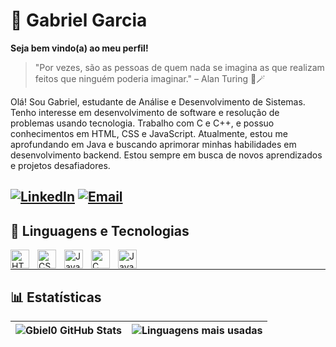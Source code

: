 # 🎸 Gabriel Garcia
**Seja bem vindo(a) ao meu perfil!**
> "Por vezes, são as pessoas de quem nada se imagina as que realizam feitos que ninguém poderia imaginar." – Alan Turing 🎩🪄

Olá! Sou Gabriel, estudante de Análise e Desenvolvimento de Sistemas. Tenho interesse em desenvolvimento de software e resolução de problemas usando tecnologia. Trabalho com C e C++, e possuo conhecimentos em HTML, CSS e JavaScript. Atualmente, estou me aprofundando em Java e buscando aprimorar minhas habilidades em desenvolvimento backend. Estou sempre em busca de novos aprendizados e projetos desafiadores.

[![LinkedIn](https://img.shields.io/badge/-LinkedIn-0A66C2?style=for-the-badge&logo=linkedin&logoColor=white)](https://www.linkedin.com/in/gabriel-garcia-0b4715304/)
[![Email](https://img.shields.io/badge/-Email-D14836?style=for-the-badge&logo=gmail&logoColor=white)](mailto:gabrielgarcia1156@gmail.com)
---
## 🤖 Linguagens e Tecnologias
<img align="left" alt="HTML" title="HTML" width="30px" style="padding-right: 10px;" src="https://cdn.jsdelivr.net/gh/devicons/devicon@latest/icons/html5/html5-original.svg" />
<img align="left" alt="CSS" title="CSS" width="30px" style="padding-right: 10px;" src="https://cdn.jsdelivr.net/gh/devicons/devicon@latest/icons/css3/css3-original.svg" />
<img align="left" alt="JavaScript" title="JavaScript" width="30px" style="padding-right: 10px;" src="https://cdn.jsdelivr.net/gh/devicons/devicon@latest/icons/javascript/javascript-original.svg" />
<img align="left" alt="C" title="C" width="30px" style="padding-right: 10px;" src="https://cdn.jsdelivr.net/gh/devicons/devicon@latest/icons/c/c-original.svg" />
<img align="left" alt="Java" title="Java" width="30px" style="padding-right: 10px;" src="https://cdn.jsdelivr.net/gh/devicons/devicon@latest/icons/java/java-original.svg" />
<br/>

---
## 📊 Estatísticas
| ![Gbiel0 GitHub Stats](https://github-readme-stats.vercel.app/api?username=gbiel0&show_icons=true&theme=tokyonight&include_all_commits=true&locale=pt-br) | ![Linguagens mais usadas](https://github-readme-stats.vercel.app/api/top-langs/?username=gbiel0&theme=tokyonight&layout=compact&custom_title=Tecnologias&langs_count=9) |
| --- | --- |
